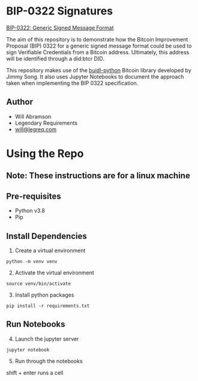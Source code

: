 # BIP-0322 Signatures

[BIP-0322: Generic Signed Message Format](https://github.com/bitcoin/bips/blob/master/bip-0322.mediawiki)

The aim of this repository is to demonstrate how the Bitcoin Improvement Proposal (BIP) 0322 for a generic signed message format could be used to sign Verifiable Credentials from a Bitcoin address. Ultimately, this address will be identified through a did:btcr DID. 

This repository makes use of the [buidl-python](https://github.com/buidl-bitcoin/buidl-python/) Bitcoin library developed by Jimmy Song. It also uses Jupyter Notebooks to document the approach taken when implementing the BIP 0322 specification.

## Author

- Will Abramson
- Legendary Requirements
- <a href='mailto://will@legreq.com'>will@legreq.com</a>

# Using the Repo

## Note: These instructions are for a linux machine

## Pre-requisites

* Python v3.8
* Pip


## Install Dependencies

1. Create a virtual environment
```
python -m venv venv
```

2. Activate the virtual environment
```
source venv/bin/activate
```

3. Install python packages
```
pip install -r requirements.txt
```

## Run Notebooks

4. Launch the jupyter server
```
jupyter notebook
```

5. Run through the notebooks

shift + enter runs a cell
